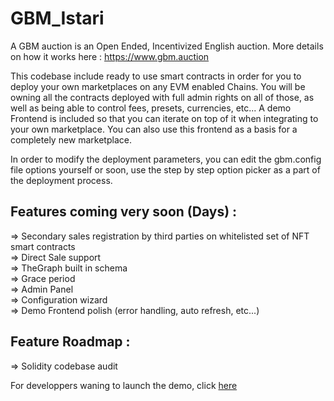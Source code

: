 # GBM_Istari

A GBM auction is an Open Ended, Incentivized English auction. More details on how it works here : https://www.gbm.auction      

This codebase include ready to use smart contracts in order for you to deploy your own marketplaces on any EVM enabled Chains. You will be owning all the contracts deployed with full admin rights on all of those, as well as being able to control fees, presets, currencies, etc... 
A demo Frontend is included so that you can iterate on top of it when integrating to your own marketplace. You can also use this frontend as a basis for a completely new marketplace.

In order to modify the deployment parameters, you can edit the gbm.config file options yourself or soon, use the step by step option picker as a part of the deployment process.

## Features coming very soon (Days) : 
=> Secondary sales registration by third parties on whitelisted set of NFT smart contracts          
=> Direct Sale support                
=> TheGraph built in schema    
=> Grace period           
=> Admin Panel          
=> Configuration wizard          
=> Demo Frontend polish (error handling, auto refresh, etc...)          

## Feature Roadmap :
=> Solidity codebase audit                

For developpers waning to launch the demo, click [here](/GBM-Diamond/README.md)
